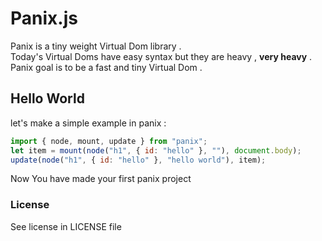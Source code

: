 # Panix.js

Panix is a tiny weight Virtual Dom library . <br>
Today's Virtual Doms have easy syntax but they are heavy , **very heavy** .<br>
Panix goal is to be a fast and tiny Virtual Dom .

## Hello World

let's make a simple example in panix :

```js
import { node, mount, update } from "panix";
let item = mount(node("h1", { id: "hello" }, ""), document.body);
update(node("h1", { id: "hello" }, "hello world"), item);
```

Now You have made your first panix project

### License

See license in LICENSE file
